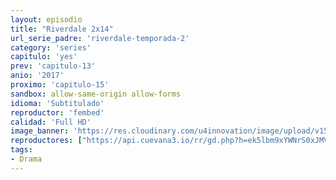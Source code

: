 ```yaml
---
layout: episodio
title: "Riverdale 2x14"
url_serie_padre: 'riverdale-temporada-2'
category: 'series'
capitulo: 'yes'
prev: 'capitulo-13'
anio: '2017'
proximo: 'capitulo-15'
sandbox: allow-same-origin allow-forms
idioma: 'Subtitulado'
reproductor: 'fembed'
calidad: 'Full HD'
image_banner: 'https://res.cloudinary.com/u4innovation/image/upload/v1565152608/maxresdefault-min_vy9nnj.jpg'
reproductores: ["https://api.cuevana3.io/rr/gd.php?h=ek5lbm9xYWNrS0xJMVp5b21KREk0dFBLbjVkaHhkRGdrOG1jbnBpUnhhS1ZrMmFjck5ldjU5R3VmNGFIek1qRnN0Qm9mNEthcnRuRHhZeU1vY2JKeXFxU3FadVkyUT09"]
tags:
- Drama
---
```











